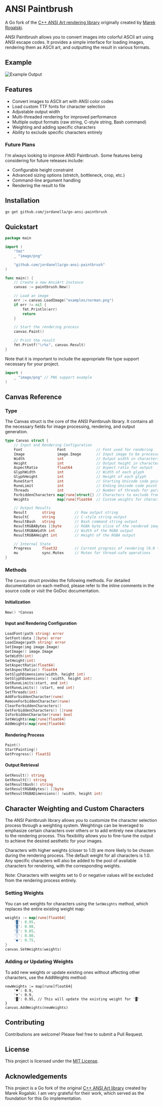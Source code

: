 # ANSI Paintbrush

A Go fork of the [C++ ANSI Art rendering library](https://github.com/mafik/ansi-art) originally created by [Marek Rogalski](https://github.com/mafik).

ANSI Paintbrush allows you to convert images into colorful ASCII art using ANSI escape codes. It provides a simple interface for loading images, rendering them as ASCII art, and outputting the result in various formats.

## Example

![Example Output](docs/norman.png)

## Features

- Convert images to ASCII art with ANSI color codes
- Load custom TTF fonts for character selection
- Adjustable output width
- Multi-threaded rendering for improved performance
- Multiple output formats (raw string, C-style string, Bash command)
- Weighting and adding specific characters
- Ability to exclude specific characters entirely

### Future Plans

I'm always looking to improve ANSI Paintbrush. Some features being considering for future releases include:

- Configurable height constraint
- Advanced sizing options (stretch, bottleneck, crop, etc.)
- Command-line argument handling
- Rendering the result to file

## Installation

```bash
go get github.com/jordanella/go-ansi-paintbrush
```

## Quickstart

```go
package main

import (
    "fmt"
	_ "image/png"

    "github.com/jordanella/go-ansi-paintbrush"
)

func main() {
    // Create a new AnsiArt instance
    canvas := paintbrush.New()

    // Load an image
    err := canvas.LoadImage("examples/norman.png")
	if err != nil {
		fmt.Println(err)
		return
	}

	// Start the rendering process
	canvas.Paint()

    // Print the result
    fmt.Printf("\r%s", canvas.Result)
}
```

Note that it is important to include the appropriate file type support necessary for your project.

```go
import (
    _ "image/png" // PNG support example
)

```

## Canvas Reference

### Type
The Canvas struct is the core of the ANSI Paintbrush library. It contains all the necessary fields for image processing, rendering, and output generation.
```go
type Canvas struct {
	// Input and Rendering Configuration
	Font                Font              // Font used for rendering
	Image               image.Image       // Input image to be processed
	Width               int               // Output width in characters
	Height              int               // Output height in characters
	AspectRatio         float64           // Aspect ratio for output
	GlyphWidth          int               // Width of each glyph
	GlyphHeight         int               // Height of each glyph
	RuneStart           int               // Starting Unicode code point for character selection
	RuneLimit           int               // Ending Unicode code point for character selection
	Threads             int               // Number of threads for parallel processing
	ForbiddenCharacters map[rune]struct{} // Characters to exclude from rendering
	Weights             map[rune]float64  // Custom weights for character selection

    // Output Results
    Result       string         // Raw output string
    ResultC      string         // C-style string output
    ResultBash   string         // Bash command string output
    ResultRGBABytes []byte      // RGBA byte slice of the rendered image
    ResultRGBAWidth int         // Width of the RGBA output
    ResultRGBAHeight int        // Height of the RGBA output

    // Internal State
    Progress     float32        // Current progress of rendering (0.0 to 1.0)
    mu           sync.Mutex     // Mutex for thread-safe operations
}
```

### Methods

The ```Canvas``` struct provides the following methods. For detailed documentation on each method, please refer to the inline comments in the source code or visit the GoDoc documentation.

#### Initialization
```go
New() *Canvas
```

#### Input and Rendering Configuration
```go
LoadFont(path string) error
SetFont(data []byte) error
LoadImage(path string) error
SetImage(img image.Image)
GetImage() image.Image
SetWidth(int)
SetHeight(int)
SetAspectRatio(float64)
GetAspectRatio() float64
SetGlyphDimensions(width, height int)
GetGlyphDimensions() (width, height int)
SetRuneLimits(start, end int)
GetRuneLimits() (start, end int)
SetThreads(int)
AddForbiddenCharacter(rune)
RemoveForbiddenCharacter(rune)
ClearForbiddenCharacters()
GetForbiddenCharacters() []rune
IsForbiddenCharacter(rune) bool
SetWeights(map[rune]float64)
AddWeights(map[rune]float64)
```

#### Rendering Process
```go
Paint()
StartPainting()
GetProgress() float32
```

#### Output Retrieval
```go
GetResult() string
GetResultC() string
GetResultBash() string
GetResultRGBABytes() []byte
GetResultRGBADimensions() (width, height int)
```

## Character Weighting and Custom Characters

The ANSI Paintbrush library allows you to customize the character selection process through a weighting system. Weightings can be leveraged to emphasize certain characters over others or to add entirely new characters to the rendering process. This flexibility allows you to fine-tune the output to achieve the desired aesthetic for your images.

Characters with higher weights (closer to 1.0) are more likely to be chosen during the rendering process. The default weight for all characters is 1.0. Any specific characters will also be added to the pool of available characters for rendering, with the corresponding weights.

Note: Characters with weights set to 0 or negative values will be excluded from the rendering process entirely.

### Setting Weights

You can set weights for characters using the `SetWeights` method, which replaces the entire existing weight map:
```go
weights := map[rune]float64{
    '█': 0.95,
    '▓': 0.90,
    '▒': 0.85,
    '░': 0.80,
    '●': 0.75,
}
canvas.SetWeights(weights)
```

### Adding or Updating Weights

To add new weights or update existing ones without affecting other characters, use the AddWeights method:
```
newWeights := map[rune]float64{
    '♥': 0.9,
    '♦': 0.9,
    '▓': 0.95, // This will update the existing weight for '▓'
}
canvas.AddWeights(newWeights)
```

## Contributing

Contributions are welcome! Please feel free to submit a Pull Request.

## License

This project is licensed under the [MIT License](LICENSE).

## Acknowledgements

This project is a Go fork of the original [C++ ANSI Art library](https://github.com/mafik/ansi-art) created by Marek Rogalski. I am very grateful for their work, which served as the foundation for this Go implementation.

